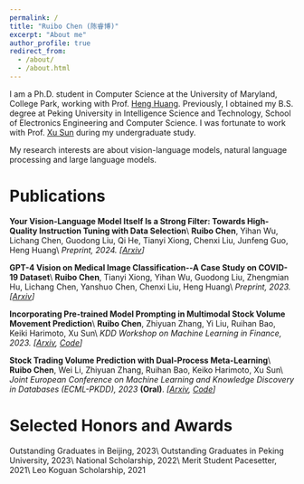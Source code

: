 ```yaml
---
permalink: /
title: "Ruibo Chen (陈睿博)"
excerpt: "About me"
author_profile: true
redirect_from: 
  - /about/
  - /about.html
---
```


I am a Ph.D. student in Computer Science at the University of Maryland, College Park, working with Prof. [Heng Huang](https://www.cs.umd.edu/~heng/). Previously, I obtained my B.S. degree at Peking University in Intelligence Science and Technology, School of Electronics Engineering and Computer Science. I was fortunate to work with Prof. [Xu Sun](https://xusun.org/) during my undergraduate study.


My research interests are about vision-language models, natural language processing and large language models.


Publications
======

**Your Vision-Language Model Itself Is a Strong Filter: Towards High-Quality Instruction Tuning with Data Selection**\\
**Ruibo Chen**, Yihan Wu, Lichang Chen, Guodong Liu, Qi He, Tianyi Xiong, Chenxi Liu, Junfeng Guo, Heng Huang\\
*Preprint, 2024. \[[Arxiv](https://arxiv.org/abs/2402.12501)\]*


**GPT-4 Vision on Medical Image Classification--A Case Study on COVID-19 Dataset**\\
**Ruibo Chen**, Tianyi Xiong, Yihan Wu, Guodong Liu, Zhengmian Hu, Lichang Chen, Yanshuo Chen, Chenxi Liu, Heng Huang\\
*Preprint, 2023. \[[Arxiv](https://arxiv.org/abs/2310.18498)\]*


**Incorporating Pre-trained Model Prompting in Multimodal Stock Volume Movement Prediction**\\
**Ruibo Chen**, Zhiyuan Zhang, Yi Liu, Ruihan Bao, Keiki Harimoto, Xu Sun\\
*KDD Workshop on Machine Learning in Finance, 2023. \[[Arxiv](https://arxiv.org/abs/2309.05608), [Code](https://github.com/RayRuiboChen/ProMUSE)\]*

**Stock Trading Volume Prediction with Dual-Process Meta-Learning**\\
**Ruibo Chen**, Wei Li, Zhiyuan Zhang, Ruihan Bao, Keiko Harimoto, Xu Sun\\
*Joint European Conference on Machine Learning and Knowledge Discovery in Databases (ECML-PKDD), 2023* **(Oral)**. *\[[Arxiv](https://arxiv.org/abs/2211.01762), [Code](https://github.com/RayRuiboChen/DPML)\]*

Selected Honors and Awards
======
Outstanding Graduates in Beijing, 2023\\
Outstanding Graduates in Peking University, 2023\\
National Scholarship, 2022\\
Merit Student Pacesetter, 2021\\
Leo Koguan Scholarship, 2021

